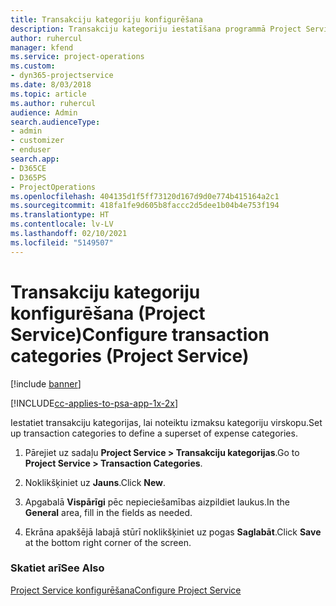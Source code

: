 ```yaml
---
title: Transakciju kategoriju konfigurēšana
description: Transakciju kategoriju iestatīšana programmā Project Service
author: ruhercul
manager: kfend
ms.service: project-operations
ms.custom:
- dyn365-projectservice
ms.date: 8/03/2018
ms.topic: article
ms.author: ruhercul
audience: Admin
search.audienceType:
- admin
- customizer
- enduser
search.app:
- D365CE
- D365PS
- ProjectOperations
ms.openlocfilehash: 404135d1f5ff73120d167d9d0e774b415164a2c1
ms.sourcegitcommit: 418fa1fe9d605b8faccc2d5dee1b04b4e753f194
ms.translationtype: HT
ms.contentlocale: lv-LV
ms.lasthandoff: 02/10/2021
ms.locfileid: "5149507"
---
```

# <a name="configure-transaction-categories-project-service"></a><span data-ttu-id="4b2f2-103">Transakciju kategoriju konfigurēšana (Project Service)</span><span class="sxs-lookup"><span data-stu-id="4b2f2-103">Configure transaction categories (Project Service)</span></span>

[!include [banner](../includes/psa-now-project-operations.md)]

[!INCLUDE[cc-applies-to-psa-app-1x-2x](../includes/cc-applies-to-psa-app-1x-2x.md)]

<span data-ttu-id="4b2f2-104">Iestatiet transakciju kategorijas, lai noteiktu izmaksu kategoriju virskopu.</span><span class="sxs-lookup"><span data-stu-id="4b2f2-104">Set up transaction categories to define a superset of expense categories.</span></span>  
  
1.  <span data-ttu-id="4b2f2-105">Pārejiet uz sadaļu **Project Service > Transakciju kategorijas**.</span><span class="sxs-lookup"><span data-stu-id="4b2f2-105">Go to **Project Service > Transaction Categories**.</span></span>  
  
2.  <span data-ttu-id="4b2f2-106">Noklikšķiniet uz **Jauns**.</span><span class="sxs-lookup"><span data-stu-id="4b2f2-106">Click **New**.</span></span>  
  
3.  <span data-ttu-id="4b2f2-107">Apgabalā **Vispārīgi** pēc nepieciešamības aizpildiet laukus.</span><span class="sxs-lookup"><span data-stu-id="4b2f2-107">In the **General** area, fill in the fields as needed.</span></span>  
  
4.  <span data-ttu-id="4b2f2-108">Ekrāna apakšējā labajā stūrī noklikšķiniet uz pogas **Saglabāt**.</span><span class="sxs-lookup"><span data-stu-id="4b2f2-108">Click **Save** at the bottom right corner of the screen.</span></span>  
  
### <a name="see-also"></a><span data-ttu-id="4b2f2-109">Skatiet arī</span><span class="sxs-lookup"><span data-stu-id="4b2f2-109">See Also</span></span>  
 [<span data-ttu-id="4b2f2-110">Project Service konfigurēšana</span><span class="sxs-lookup"><span data-stu-id="4b2f2-110">Configure Project Service</span></span>](../psa/configure.md)
